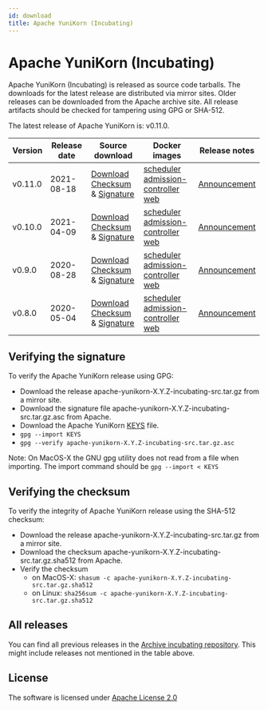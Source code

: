 ```yaml
---
id: download
title: Apache YuniKorn (Incubating)
---
```


<!--
Licensed to the Apache Software Foundation (ASF) under one
or more contributor license agreements.  See the NOTICE file
distributed with this work for additional information
regarding copyright ownership.  The ASF licenses this file
to you under the Apache License, Version 2.0 (the
"License"); you may not use this file except in compliance
with the License.  You may obtain a copy of the License at

  http://www.apache.org/licenses/LICENSE-2.0

Unless required by applicable law or agreed to in writing,
software distributed under the License is distributed on an
"AS IS" BASIS, WITHOUT WARRANTIES OR CONDITIONS OF ANY
KIND, either express or implied.  See the License for the
specific language governing permissions and limitations
under the License.
-->

# Apache YuniKorn (Incubating)

Apache YuniKorn (Incubating) is released as source code tarballs.
The downloads for the latest release are distributed via mirror sites.
Older releases can be downloaded from the Apache archive site.
All release artifacts should be checked for tampering using GPG or SHA-512.

The latest release of Apache YuniKorn is: v0.11.0.

|  Version   | Release date  | Source download  | Docker images  | Release notes  |
|  ----  | ----  | ----  | ----  | ----  |
| v0.11.0  | 2021-08-18 | [Download](https://www.apache.org/dyn/closer.cgi/incubator/yunikorn/0.11.0/apache-yunikorn-0.11.0-incubating-src.tar.gz) <br />[Checksum](https://downloads.apache.org/incubator/yunikorn/0.11.0/apache-yunikorn-0.11.0-incubating-src.tar.gz.sha512) & [Signature](https://downloads.apache.org/incubator/yunikorn/0.11.0/apache-yunikorn-0.11.0-incubating-src.tar.gz.asc) | [scheduler](https://hub.docker.com/layers/apache/yunikorn/scheduler-0.11.0/images/sha256-7d156e4df2cb1a99d6f3cf5bfd15ae42c7c195f66411b83a720b375194209d20) <br />[admission-controller](https://hub.docker.com/layers/apache/yunikorn/admission-0.11.0/images/sha256-2b1cee3e79a0f08c835ed264c537b14eb0527d7196dcbbf613296f034c8c2a70 )<br />[web](https://hub.docker.com/layers/apache/yunikorn/web-0.11.0/images/sha256-e07a8465fefb4f51ab989b7be4db824b51fc4b925fb400c09fad87d0b0729246) | [Announcement](/release-announce/0.11.0) |
| v0.10.0  | 2021-04-09 | [Download](https://archive.apache.org/dist/incubator/yunikorn/0.10.0/apache-yunikorn-0.10.0-incubating-src.tar.gz) <br />[Checksum](https://archive.apache.org/dist/incubator/yunikorn/0.10.0/apache-yunikorn-0.10.0-incubating-src.tar.gz.sha512) & [Signature](https://archive.apache.org/dist/incubator/yunikorn/0.10.0/apache-yunikorn-0.10.0-incubating-src.tar.gz.asc) | [scheduler](https://hub.docker.com/layers/apache/yunikorn/scheduler-0.10.0/images/sha256-e8f44044876fb15e254a081ee43c9dd4c899069670ea1aa7b5021b86c0b1dcd1) <br />[admission-controller](https://hub.docker.com/layers/apache/yunikorn/admission-0.10.0/images/sha256-3cf0d833f09d3bc6a5af73b51316a532d91162fecd59c60ec35dd1c894eefa73) <br />[web](https://hub.docker.com/layers/apache/yunikorn/web-0.10.0/images/sha256-e0a8c3b44c4dbecacf403e5ff89ce3ddeb9b57fd68b58961173c3d1b9f95896e) | [Announcement](/release-announce/0.10.0) |
| v0.9.0  | 2020-08-28 | [Download](https://archive.apache.org/dist/incubator/yunikorn/0.9.0/apache-yunikorn-0.9.0-incubating-src.tar.gz) <br />[Checksum](https://archive.apache.org/dist/incubator/yunikorn/0.9.0/apache-yunikorn-0.9.0-incubating-src.tar.gz.sha512) & [Signature](https://archive.apache.org/dist/incubator/yunikorn/0.9.0/apache-yunikorn-0.9.0-incubating-src.tar.gz.asc) | [scheduler](https://hub.docker.com/layers/apache/yunikorn/scheduler-0.9.0/images/sha256-2835a6a0988c44e7802c2e4cfa6a7c446e1188abd4d058b0d9fe370d4ec4419b) <br />[admission-controller](https://hub.docker.com/layers/apache/yunikorn/admission-0.9.0/images/sha256-ee56a910698d1c49bc57646472ea39f0fc1a99ad96a77bec391fe0151d417d34) <br />[web](https://hub.docker.com/layers/apache/yunikorn/web-0.9.0/images/sha256-db8432986475dc9f569ecbc0da72b4c6bdcecc89877240c0a6cec9af2f59ae46) | [Announcement](/release-announce/0.9.0) |
| v0.8.0  | 2020-05-04 | [Download](https://archive.apache.org/dist/incubator/yunikorn/0.8.0-incubating/apache-yunikorn-0.8.0-incubating-src.tar.gz) <br />[Checksum](https://archive.apache.org/dist/incubator/yunikorn/0.8.0-incubating/apache-yunikorn-0.8.0-incubating-src.tar.gz.sha512) & [Signature](https://archive.apache.org/dist/incubator/yunikorn/0.8.0-incubating/apache-yunikorn-0.8.0-incubating-src.tar.gz.asc) | [scheduler](https://hub.docker.com/layers/apache/yunikorn/scheduler-0.8.0/images/sha256-0b35f9bb767f06af7f84f58799401ba7de7b8991f3c9724f40f733bc517193df) <br />[admission-controller](https://hub.docker.com/layers/apache/yunikorn/admission-0.8.0/images/sha256-700e9bf7bc5597ab144be9f29b489fb82d7e012ee46d34bbc26cfb91bf364124) <br />[web](https://hub.docker.com/layers/apache/yunikorn/web-0.8.0/images/sha256-83faa83ec9d1c90b40ca5bee9977c31fba31ba34f3ae9c785d994adbb545a273) | [Announcement](/release-announce/0.8.0) |

## Verifying the signature

To verify the Apache YuniKorn release using GPG:

- Download the release apache-yunikorn-X.Y.Z-incubating-src.tar.gz from a mirror site.
- Download the signature file apache-yunikorn-X.Y.Z-incubating-src.tar.gz.asc from Apache.
- Download the Apache YuniKorn [KEYS](https://downloads.apache.org/incubator/yunikorn/KEYS) file.
- `gpg --import KEYS`
- `gpg --verify apache-yunikorn-X.Y.Z-incubating-src.tar.gz.asc`

Note: On MacOS-X the GNU gpg utility does not read from a file when importing.
The import command should be `gpg --import < KEYS`   

## Verifying the checksum

To verify the integrity of Apache YuniKorn release using the SHA-512 checksum:

- Download the release apache-yunikorn-X.Y.Z-incubating-src.tar.gz from a mirror site.
- Download the checksum apache-yunikorn-X.Y.Z-incubating-src.tar.gz.sha512 from Apache.
- Verify the checksum
  - on MacOS-X: `shasum -c apache-yunikorn-X.Y.Z-incubating-src.tar.gz.sha512`
  - on Linux: `sha256sum -c apache-yunikorn-X.Y.Z-incubating-src.tar.gz.sha512`

## All releases

You can find all previous releases in the [Archive incubating repository](https://archive.apache.org/dist/incubator/yunikorn/).
This might include releases not mentioned in the table above.

## License

The software is licensed under [Apache License 2.0](http://www.apache.org/licenses/LICENSE-2.0)
